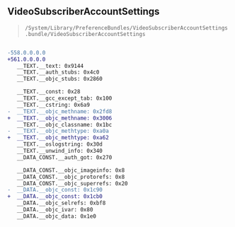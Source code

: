 ## VideoSubscriberAccountSettings

> `/System/Library/PreferenceBundles/VideoSubscriberAccountSettings.bundle/VideoSubscriberAccountSettings`

```diff

-558.0.0.0.0
+561.0.0.0.0
   __TEXT.__text: 0x9144
   __TEXT.__auth_stubs: 0x4c0
   __TEXT.__objc_stubs: 0x2860

   __TEXT.__const: 0x28
   __TEXT.__gcc_except_tab: 0x100
   __TEXT.__cstring: 0x6a9
-  __TEXT.__objc_methname: 0x2fd8
+  __TEXT.__objc_methname: 0x3006
   __TEXT.__objc_classname: 0x1bc
-  __TEXT.__objc_methtype: 0xa0a
+  __TEXT.__objc_methtype: 0xa62
   __TEXT.__oslogstring: 0x30d
   __TEXT.__unwind_info: 0x340
   __DATA_CONST.__auth_got: 0x270

   __DATA_CONST.__objc_imageinfo: 0x8
   __DATA_CONST.__objc_protorefs: 0x8
   __DATA_CONST.__objc_superrefs: 0x20
-  __DATA.__objc_const: 0x1c90
+  __DATA.__objc_const: 0x1cb0
   __DATA.__objc_selrefs: 0xbf8
   __DATA.__objc_ivar: 0x80
   __DATA.__objc_data: 0x1e0

```
